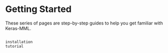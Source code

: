 # Getting Started

These series of pages are step-by-step guides to help you get familiar with Keras-MML.

```{toctree}

installation
tutorial
```
